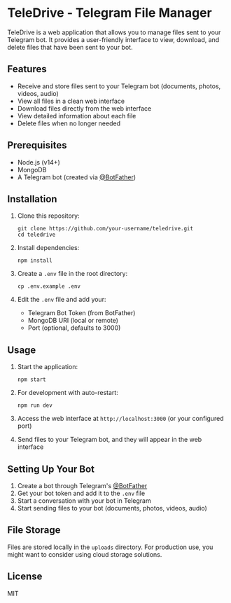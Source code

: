# TeleDrive - Telegram File Manager

TeleDrive is a web application that allows you to manage files sent to your Telegram bot. It provides a user-friendly interface to view, download, and delete files that have been sent to your bot.

## Features

- Receive and store files sent to your Telegram bot (documents, photos, videos, audio)
- View all files in a clean web interface
- Download files directly from the web interface
- View detailed information about each file
- Delete files when no longer needed

## Prerequisites

- Node.js (v14+)
- MongoDB
- A Telegram bot (created via [@BotFather](https://t.me/botfather))

## Installation

1. Clone this repository:
   ```
   git clone https://github.com/your-username/teledrive.git
   cd teledrive
   ```

2. Install dependencies:
   ```
   npm install
   ```

3. Create a `.env` file in the root directory:
   ```
   cp .env.example .env
   ```

4. Edit the `.env` file and add your:
   - Telegram Bot Token (from BotFather)
   - MongoDB URI (local or remote)
   - Port (optional, defaults to 3000)

## Usage

1. Start the application:
   ```
   npm start
   ```

2. For development with auto-restart:
   ```
   npm run dev
   ```

3. Access the web interface at `http://localhost:3000` (or your configured port)

4. Send files to your Telegram bot, and they will appear in the web interface

## Setting Up Your Bot

1. Create a bot through Telegram's [@BotFather](https://t.me/botfather)
2. Get your bot token and add it to the `.env` file
3. Start a conversation with your bot in Telegram
4. Start sending files to your bot (documents, photos, videos, audio)

## File Storage

Files are stored locally in the `uploads` directory. For production use, you might want to consider using cloud storage solutions.

## License

MIT 